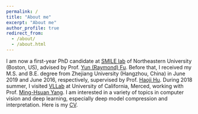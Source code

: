 ```yaml
---
permalink: /
title: "About me"
excerpt: "About me"
author_profile: true
redirect_from: 
  - /about/
  - /about.html
---
```

I am now a first-year PhD candidate at [SMILE lab](https://web.northeastern.edu/smilelab/) of Northeastern University (Boston, US), advised by Prof. [Yun (Raymond) Fu](http://www1.ece.neu.edu/~yunfu/). Before that, I received my M.S. and B.E. degree from Zhejiang University (Hangzhou, China) in June 2019 and June 2016, respectively, supervised by Prof. [Haoji Hu](https://person.zju.edu.cn/en/huhaoji). During 2018 summer, I visited [VLLab](http://vllab.ucmerced.edu/) at University of California, Merced, working with Prof. [Ming-Hsuan Yang](http://faculty.ucmerced.edu/mhyang/). I am interested in a variety of topics in computer vision and deep learning, especially deep model compression and interpretation. Here is my [CV](https://drive.google.com/file/d/1p9S2Z3U7NhaGaJ2YKWU2wyKpV4-Bjl8_/view?usp=sharing).